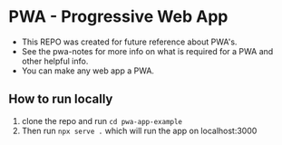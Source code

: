 # PWA - Progressive Web App

 - This REPO was created for future reference about PWA's.
 - See the pwa-notes for more info on what is required for a PWA and other helpful info.
 - You can make any web app a PWA.

## How to run locally
  1) clone the repo and run ```cd pwa-app-example```
  2) Then run ```npx serve .``` which will run the app on localhost:3000
